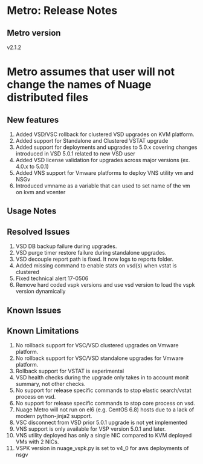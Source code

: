# Metro: Release Notes

## Metro version
v2.1.2

# Metro assumes that user will not change the names of Nuage distributed files

## New features
1. Added VSD/VSC rollback for clustered VSD upgrades on KVM platform.
1. Added support for Standalone and Clustered VSTAT upgrade
1. Added support for deployments and upgrades to 5.0.x covering changes introduced in VSD 5.0.1 related to new VSD user
1. Added VSD license validation for upgrades across major versions (ex. 4.0.x to 5.0.1)
1. Added VNS support for Vmware platforms to deploy VNS utility vm and NSGv
1. Introduced vmname as a variable that can used to set name of the vm on kvm and vcenter
 
## Usage Notes
 
## Resolved Issues
1. VSD DB backup failure during upgrades.
1. VSD purge timer restore failure during standalone upgrades.
1. VSD decouple report path is fixed. It now logs to reports folder. 
1. Added missing command to enable stats on vsd(s) when vstat is clustered
1. Fixed technical alert 17-0506
1. Remove hard coded vspk versions and use vsd version to load the vspk version dynamically 

## Known Issues
 
## Known Limitations
 
1. No rollback support for VSC/VSD clustered upgrades on Vmware platform.
1. No rollback support for VSC/VSD standalone upgrades for Vmware platform.
1. Rollback support for VSTAT is experimental
1. VSD health checks during the upgrade only takes in to account monit summary, not other checks.
1. No support for release specific commands to stop elastic search/vstat process on vsd.
1. No support for release specific commands to stop core process on vsd.
1. Nuage Metro will not run on el6 (e.g. CentOS 6.8) hosts due to a lack of modern python-jinja2 support.
1. VSC disconnect from VSD prior 5.0.1 upgrade is not yet implemented
1. VNS support is only available for VSP version 5.0.1 and later.
1. VNS utility deployed has only a single NIC compared to KVM deployed VMs with 2 NICs.
1. VSPK version in nuage_vspk.py is set to v4_0 for aws deployments of nsgv

